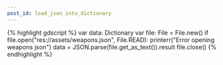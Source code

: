 ```yaml
---
post_id: load_json_into_dictionary
---
```


{% highlight gdscript %}
var data: Dictionary
var file: File = File.new()
if file.open("res://assets/weapons.json", File.READ):
	printerr("Error opening weapons json")
data = JSON.parse(file.get_as_text()).result
file.close()
{% endhighlight %}